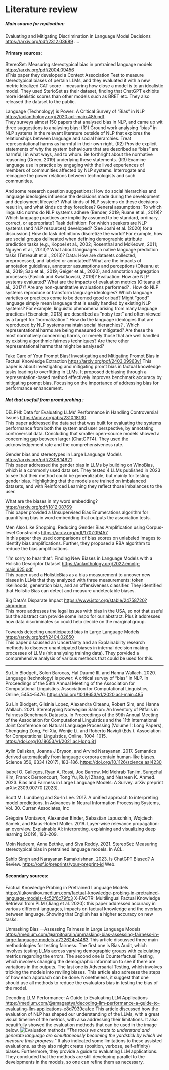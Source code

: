  
# Literature review

##### Main source for replication: 
Evaluating and Mitigating Discrimination in Language Model Decisions
https://arxiv.org/pdf/2312.03689 
....

#### Primary sources:

StereoSet: Measuring stereotypical bias in pretrained language models
https://arxiv.org/pdf/2004.09456        
sThis paper they developed a Context Association Test to measure stereotypical biases of pertain LLMs, and they evaluated it with a new metric Idealized CAT score - measuring how close a model is to an idealistic model. They used SterioSet as their dataset, finding that ChatGPT exhibits more idealistic scores than other models such as BRET etc. They also released the dataset to the public.


Language (Technology) is Power: A Critical Survey of “Bias” in NLP  
https://aclanthology.org/2020.acl-main.485.pdf  
They surveys almost 150 papers that analysed bias in NLP, and came up wit three suggestions to analysing bias:
(R1) Ground work analysing “bias” in NLP systems in the relevant literature outside of NLP that explores the relationships between language and social hierarchies. Treat representational harms as harmful in their own right.
(R2) Provide explicit statements of why the system behaviours that are described as “bias” are harmful,l in what ways, and to whom. Be forthright about the normative reasoning (Green, 2019) underlying these statements.
(R3) Examine language use in practice by engaging with the lived experiences of members of communities affected by NLP systems. Interrogate and reimagine the power relations between technologists and such communities.


And some research question suggestions:
How do social hierarchies and language ideologies influence the decisions made during the development and deployment lifecycle? What kinds of NLP systems do these decisions result in, and what kinds do they foreclose?  General assumptions: To which linguistic norms do NLP systems adhere (Bender, 2019; Ruane et al., 2019)? Which language practices are implicitly assumed to be standard, ordinary, correct, or appropriate?  Task definition: For which speakers are NLP systems (and NLP resources) developed? (See Joshi et al. (2020) for a discussion.) How do task definitions discretize the world? For example, how are social groups delineated when defining demographic attribute prediction tasks (e.g., Koppel et al., 2002; Rosenthal and McKeown, 2011; Nguyen et al., 2013)? What about languages in native language prediction tasks (Tetreault et al., 2013)?  Data: How are datasets collected, preprocessed, and labeled or annotated? What are the impacts of annotation guidelines, annotator assumptions and perceptions (Olteanu et al., 2019; Sap et al., 2019; Geiger et al., 2020), and annotation aggregation processes (Pavlick and Kwiatkowski, 2019)?  Evaluation: How are NLP systems evaluated? What are the impacts of evaluation metrics (Olteanu et al., 2017)? Are any non-quantitative evaluations performed? . How do NLP systems reproduce or transform language ideologies? Which language varieties or practices come to be deemed good or bad? Might “good” language simply mean language that is easily handled by existing NLP systems? For example, linguistic phenomena arising from many language practices (Eisenstein, 2013) are described as “noisy text” and often viewed as a target for “normalization.” How do the language ideologies that are reproduced by NLP systems maintain social hierarchies? . Which representational harms are being measured or mitigated? Are these the most normatively concerning harms, or merely those that are well handled by existing algorithmic fairness techniques? Are there other representational harms that might be analysed?


Take Care of Your Prompt Bias! Investigating and Mitigating Prompt
Bias in Factual Knowledge Extraction
https://arxiv.org/pdf/2403.09963v1
This paper is about investigating and mitigating promt bias in factual knowledge tasks leading to overfitting in LLMs. It proposed debiasing through a representation-based method effectively improves benchmark accuracy by mitigating prompt bias. Focusing on the importance of addressing bias for performance enhancement.



##### Not that usefull from promt probing :


DELPHI: Data for Evaluating LLMs’ Performance in Handling Controversial Issues
https://arxiv.org/abs/2310.18130  
This paper addressed the data set that was built for evaluating the systems performance from both the system and user perspective, by annotating controversial data. Concluding that smaller open-source models showed a concerning gap between larger (ChatGPT4).
They used the acknowledgement rate and the comprehensiveness rate.  


Gender bias and stereotypes in Large Language Models
https://arxiv.org/pdf/2308.14921  
This paper addressed the gender bias in LLMs by building on WinoBias, which is a commonly used data set. They tested 4 LLMs published in 2023 to see that their method could be generalizable, but mainly for testing gender bias. Highlighting that the models are trained on imbalanced datasets, and with Reinforced Learning they reflect those imbalances to the user.


What are the biases in my word embedding?
https://arxiv.org/pdf/1812.08769  
This paper provided a Unsupervised Bias Enumerations algorithm for quantifying bias in word embedding that outputs the association tests.


Men Also Like Shopping: Reducing Gender Bias Amplification using Corpus-level Constraints
https://arxiv.org/pdf/1707.09457  
In this paper they used comparisons of bias scores on unlabeled images to identify bias amplifications. Further, they proposed a RBA algorithm to reduce the bias amplifications.  


“I’m sorry to hear that”: Finding New Biases in Language Models with a Holistic Descriptor Dataset
https://aclanthology.org/2022.emnlp-main.625.pdf  
This paper used a HolisticBias as a bias measurement to uncover new biases in LLMs that they analyzed with three measurements: token likelihoods, generation bias, and an offensiveness classifier. They identified that Holistic Bias can detect and measure undetectable biases.


Big Data's Disparate Impact
https://www.jstor.org/stable/24758720?sid=primo  
This more addresses the legal issues with bias in the USA, so not that useful but the abstract can provide some inspo for our abstract. Plus it addresses how data discriminates so could help decide on the marginal group.


Towards detecting unanticipated bias in Large Language Models
https://arxiv.org/pdf/2404.02650  
This paper discussed an Uncertainty and an Explainability research methods to discover unanticipated biases in internal decision making processes of LLMs (nit analysing training data). They porvided a comprehensive analysis of various methods that could be used for this.




----------------------------------------------------------------------
Su Lin Blodgett, Solon Barocas, Hal Daumé III, and Hanna Wallach. 2020. Language (technology) is power: A critical survey of “bias” in NLP.
In Proceedings of the 58th Annual Meeting of the Association for Computational Linguistics. Association for Computational Linguistics, Online,
5454–5476. https://doi.org/10.18653/v1/2020.acl-main.485


Su Lin Blodgett, Gilsinia Lopez, Alexandra Olteanu, Robert Sim, and Hanna Wallach. 2021. Stereotyping Norwegian Salmon: An Inventory of
Pitfalls in Fairness Benchmark Datasets. In Proceedings of the 59th Annual Meeting of the Association for Computational Linguistics and the 11th
International Joint Conference on Natural Language Processing (Volume 1: Long Papers), Chengqing Zong, Fei Xia, Wenjie Li, and Roberto Navigli
(Eds.). Association for Computational Linguistics, Online, 1004–1015. https://doi.org/10.18653/v1/2021.acl-long.81




Aylin Caliskan, Joanna J Bryson, and Arvind Narayanan. 2017. Semantics derived automatically from language corpora contain human-like biases.
Science 356, 6334 (2017), 183–186. https://doi.org/10.1126/science.aal4230


Isabel O. Gallegos, Ryan A. Rossi, Joe Barrow, Md Mehrab Tanjim, Sungchul Kim, Franck Dernoncourt, Tong Yu, Ruiyi Zhang, and Nesreen K.
Ahmed. 2023. Bias and Fairness in Large Language Models: A Survey. arXiv preprint arXiv:2309.00770 (2023).


Scott M. Lundberg and Su-In Lee. 2017. A unified approach to interpreting model predictions. In Advances in Neural Information Processing Systems,
Vol. 30. Curran Associates, Inc


Grégoire Montavon, Alexander Binder, Sebastian Lapuschkin, Wojciech Samek, and Klaus-Robert Müller. 2019. Layer-wise relevance propagation:
an overview. Explainable AI: interpreting, explaining and visualizing deep learning (2019), 193–209.


Moin Nadeem, Anna Bethke, and Siva Reddy. 2021. StereoSet: Measuring stereotypical bias in pretrained language models. In ACL.


Sahib Singh and Narayanan Ramakrishnan. 2023. Is ChatGPT Biased? A Review. https://osf.io/preprints/your-preprint-id Web.




#### Secondary sources:


Factual Knowledge Probing in Pretrained Language Models
https://lukovnikov.medium.com/factual-knowledge-probing-in-pretrained-language-models-4c52f6c79fc3
X-FACTR: Multilingual Factual Knowledge Retrieval from PLM (Jiang et al. 2020): this paper addressed accuracy in various different languages, impacts on factual knowledge and the overlaps between language. Showing that English has a higher accuracy on new tasks.


Unmasking Bias —Assessing Fairness in Large Language Models
https://medium.com/@arpitnarain/unmasking-bias-assessing-fairness-in-large-language-models-a722624e4483
This article discussed three main methodologies for testing fairness. The first one is Bias Audit, which involves testing LLMs across varying demographic groups with calculating metrics regarding the errors. The second one is Counterfactual Testing, which involves changing the demographic information to see if there are variations in the outputs. The last one is Adversarial Testing, which involves tricking the models into reviling biases. This article also adresess the steps of how each approach can be done. Nonetheless, it suggest that one should use all methods to reduce the evaluators bias in testing the bias of the model.


Decoding LLM Performance: A Guide to Evaluating LLM Applications
https://medium.com/@amagastya/decoding-llm-performance-a-guide-to-evaluating-llm-applications-e8d7939cafce
This article discussed how the evaluation of NLP has shaped our understanding of the LLMs, with a great visual timeline of the metrics, with also addressing their limitations. It also beautifully showed the evaluation methods that can be used in the image below.
![Evaluation methods](https://miro.medium.com/v2/resize:fit:1400/format:webp/0*WeX8kL9rzziiZaL4)
*"The tools we create to understand and generate language are simultaneously becoming the yardstick by which we measure their progress."*
It also indicated some limitations to these assisted evaluations. as they also might create (position, verbose, self-affinity) biases. Furthermore, they provide a guide to evaluating LLM applications. They concluded that the methods are still developing parallel to the developments in the models, so one can refine them as necessary.






